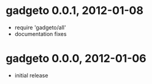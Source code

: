# gadgeto 0.0.1, 2012-01-08

 * require 'gadgeto/all'
 * documentation fixes

# gadgeto 0.0.0, 2012-01-06

 * initial release
